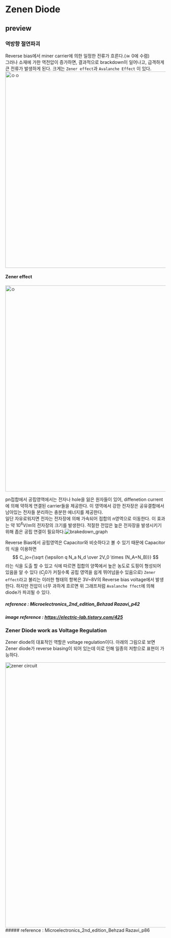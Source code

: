 # Zenen Diode
## preview

### 역방향 절연파괴  
 Reverse bias에서 miner carrier에 의한 일정한 전류가 흐른다.($\cong$ 0에 수렴)  
 그러나 소재에 가한 역전압이 증가하면, 결과적으로 brackdown이 일어나고, 급격하게 큰 전류가 발생하게 된다. 크게는 `Zener effect`과 `Avalanche Effect` 이 있다.  
<img width="615" alt="ㅇㅇ" src="https://user-images.githubusercontent.com/98220775/225536504-3b41fe0e-1e96-4b16-ad23-23754c87e529.png">

#### Zener effect
<img width="646" alt="ㅇ" src="https://user-images.githubusercontent.com/98220775/225536502-8af872aa-e546-4732-bb43-a231864ee3d3.png">

 pn접합에서 공핍영역에서는 전자나 hole을 잃은 원자들이 있어, diffenetion current에 의해 약하게 연결된 carrier들을 제공한다. 이 영역에서 강한 전자장은 공유결합에서 남아있는 전자들 분리하는 충분한 에너지를 제공한다.  
 일단 자유로워지면 전자는 전자장에 의해 가속되어 접합의 n영역으로 이동한다. 이 효과는 약 $10^6V/m$의 전자장의 크기를 발생한다. 적절한 전압은 높은 전자장을 발생시키기 위해 좁은 공핍 연결이 필요하다.![brakedown_graph](https://user-images.githubusercontent.com/98220775/225528890-4be1e808-9fed-4d16-975e-b12e185dbafb.png)

 Reverse Bias에서 공핍영역은 Capacitor와 비슷하다고 볼 수 있기 때문에 Capacitor의 식을 이용하면  
 $$
 C_jo={\sqrt {\epsilon q N_a N_d \over 2V_0 \times (N_A+N_B)}}
 $$
 라는 식을 도출 할 수 있고 식에 따르면 접합의 양쪽에서 높은 농도로 도핑이 형성되어 있음을 알 수 있다 ($C_j0$가 커질수록 공핍 영역을 쉽게 뛰어넘을수 있음으로) `Zener effect`라고 불리는 이러한 형태의 항복은 3V~8V의 Reverse bias voltage에서 발생한다. 하지만 전압이 너무 과하게 흐르면 위 그래프처럼 `Avalanche ffect`에 의해 diode가 파괴될 수 있다.
 ##### reference : Microelectronics_2nd_edition_Behzad Razavi_p42 
 ##### image reference : https://electric-lab.tistory.com/425 
### Zener Diode work as Voltage Regulation
  Zener diode의 대표적인 역할은 voltage regulation이다. 아래의 그림으로 보면 Zener diode가 reverse biasing이 되어 있는데 이로 인해 일종의 저항으로 표현이 가능하다.
 
 <img width="831" alt="zener circuit" src="https://user-images.githubusercontent.com/98220775/225535414-936dbf3d-369b-451a-a288-f5f026f9e834.png">
 ##### reference : Microelectronics_2nd_edition_Behzad Razavi_p86 
